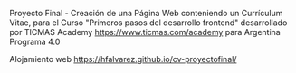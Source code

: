 Proyecto Final - Creación de una Página Web conteniendo un Currículum Vitae, para el Curso "Primeros pasos del desarrollo frontend" desarrollado por TICMAS Academy https://www.ticmas.com/academy para Argentina Programa 4.0

Alojamiento web https://hfalvarez.github.io/cv-proyectofinal/
